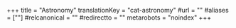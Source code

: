 +++
title = "Astronomy"
translationKey = "cat-astronomy"
#url = ""
#aliases = [""]
#relcanonical = ""
#redirectto = ""
metarobots = "noindex"
+++
